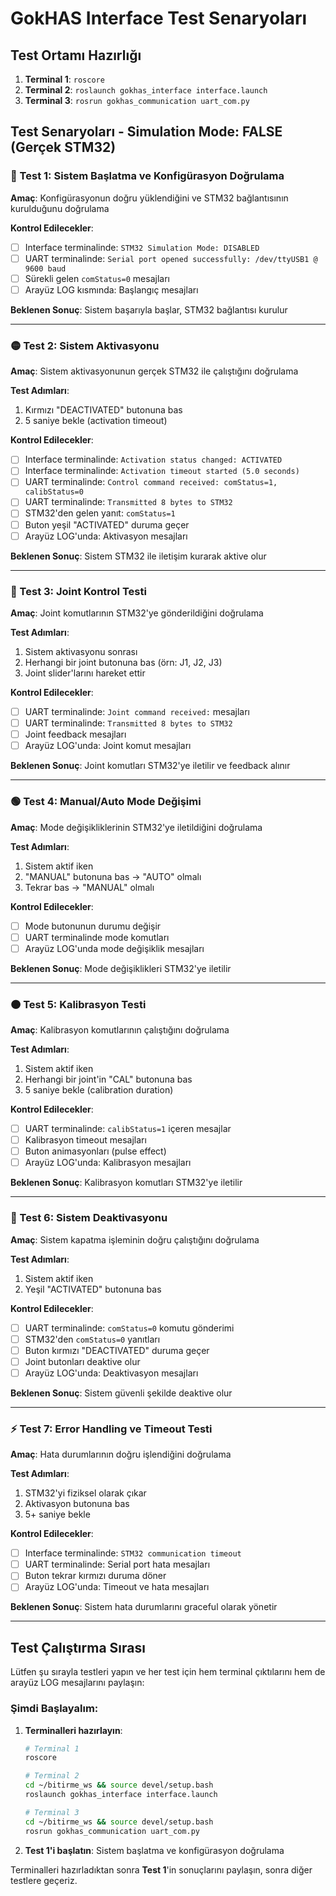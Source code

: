 # GokHAS Interface Test Senaryoları

## Test Ortamı Hazırlığı
1. **Terminal 1**: `roscore`
2. **Terminal 2**: `roslaunch gokhas_interface interface.launch`
3. **Terminal 3**: `rosrun gokhas_communication uart_com.py`

## Test Senaryoları - Simulation Mode: FALSE (Gerçek STM32)

### 🔴 Test 1: Sistem Başlatma ve Konfigürasyon Doğrulama
**Amaç**: Konfigürasyonun doğru yüklendiğini ve STM32 bağlantısının kurulduğunu doğrulama

**Kontrol Edilecekler**:
- [ ] Interface terminalinde: `STM32 Simulation Mode: DISABLED`
- [ ] UART terminalinde: `Serial port opened successfully: /dev/ttyUSB1 @ 9600 baud`
- [ ] Sürekli gelen `comStatus=0` mesajları
- [ ] Arayüz LOG kısmında: Başlangıç mesajları

**Beklenen Sonuç**: Sistem başarıyla başlar, STM32 bağlantısı kurulur

---

### 🟡 Test 2: Sistem Aktivasyonu
**Amaç**: Sistem aktivasyonunun gerçek STM32 ile çalıştığını doğrulama

**Test Adımları**:
1. Kırmızı "DEACTIVATED" butonuna bas
2. 5 saniye bekle (activation timeout)

**Kontrol Edilecekler**:
- [ ] Interface terminalinde: `Activation status changed: ACTIVATED`
- [ ] Interface terminalinde: `Activation timeout started (5.0 seconds)`
- [ ] UART terminalinde: `Control command received: comStatus=1, calibStatus=0`
- [ ] UART terminalinde: `Transmitted 8 bytes to STM32`
- [ ] STM32'den gelen yanıt: `comStatus=1`
- [ ] Buton yeşil "ACTIVATED" duruma geçer
- [ ] Arayüz LOG'unda: Aktivasyon mesajları

**Beklenen Sonuç**: Sistem STM32 ile iletişim kurarak aktive olur

---

### 🔵 Test 3: Joint Kontrol Testi
**Amaç**: Joint komutlarının STM32'ye gönderildiğini doğrulama

**Test Adımları**:
1. Sistem aktivasyonu sonrası
2. Herhangi bir joint butonuna bas (örn: J1, J2, J3)
3. Joint slider'larını hareket ettir

**Kontrol Edilecekler**:
- [ ] UART terminalinde: `Joint command received:` mesajları
- [ ] UART terminalinde: `Transmitted 8 bytes to STM32`
- [ ] Joint feedback mesajları
- [ ] Arayüz LOG'unda: Joint komut mesajları

**Beklenen Sonuç**: Joint komutları STM32'ye iletilir ve feedback alınır

---

### 🟢 Test 4: Manual/Auto Mode Değişimi
**Amaç**: Mode değişikliklerinin STM32'ye iletildiğini doğrulama

**Test Adımları**:
1. Sistem aktif iken
2. "MANUAL" butonuna bas → "AUTO" olmalı
3. Tekrar bas → "MANUAL" olmalı

**Kontrol Edilecekler**:
- [ ] Mode butonunun durumu değişir
- [ ] UART terminalinde mode komutları
- [ ] Arayüz LOG'unda mode değişiklik mesajları

**Beklenen Sonuç**: Mode değişiklikleri STM32'ye iletilir

---

### 🟠 Test 5: Kalibrasyon Testi
**Amaç**: Kalibrasyon komutlarının çalıştığını doğrulama

**Test Adımları**:
1. Sistem aktif iken
2. Herhangi bir joint'in "CAL" butonuna bas
3. 5 saniye bekle (calibration duration)

**Kontrol Edilecekler**:
- [ ] UART terminalinde: `calibStatus=1` içeren mesajlar
- [ ] Kalibrasyon timeout mesajları
- [ ] Buton animasyonları (pulse effect)
- [ ] Arayüz LOG'unda: Kalibrasyon mesajları

**Beklenen Sonuç**: Kalibrasyon komutları STM32'ye iletilir

---

### 🔴 Test 6: Sistem Deaktivasyonu
**Amaç**: Sistem kapatma işleminin doğru çalıştığını doğrulama

**Test Adımları**:
1. Sistem aktif iken
2. Yeşil "ACTIVATED" butonuna bas

**Kontrol Edilecekler**:
- [ ] UART terminalinde: `comStatus=0` komutu gönderimi
- [ ] STM32'den `comStatus=0` yanıtları
- [ ] Buton kırmızı "DEACTIVATED" duruma geçer
- [ ] Joint butonları deaktive olur
- [ ] Arayüz LOG'unda: Deaktivasyon mesajları

**Beklenen Sonuç**: Sistem güvenli şekilde deaktive olur

---

### ⚡ Test 7: Error Handling ve Timeout Testi
**Amaç**: Hata durumlarının doğru işlendiğini doğrulama

**Test Adımları**:
1. STM32'yi fiziksel olarak çıkar
2. Aktivasyon butonuna bas
3. 5+ saniye bekle

**Kontrol Edilecekler**:
- [ ] Interface terminalinde: `STM32 communication timeout`
- [ ] UART terminalinde: Serial port hata mesajları
- [ ] Buton tekrar kırmızı duruma döner
- [ ] Arayüz LOG'unda: Timeout ve hata mesajları

**Beklenen Sonuç**: Sistem hata durumlarını graceful olarak yönetir

---

## Test Çalıştırma Sırası

Lütfen şu sırayla testleri yapın ve her test için hem terminal çıktılarını hem de arayüz LOG mesajlarını paylaşın:

### Şimdi Başlayalım:

1. **Terminalleri hazırlayın**:
   ```bash
   # Terminal 1
   roscore
   
   # Terminal 2  
   cd ~/bitirme_ws && source devel/setup.bash
   roslaunch gokhas_interface interface.launch
   
   # Terminal 3
   cd ~/bitirme_ws && source devel/setup.bash  
   rosrun gokhas_communication uart_com.py
   ```

2. **Test 1'i başlatın**: Sistem başlatma ve konfigürasyon doğrulama

Terminalleri hazırladıktan sonra **Test 1**'in sonuçlarını paylaşın, sonra diğer testlere geçeriz.
